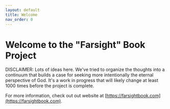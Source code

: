 ```yaml
---
layout: default
title: Welcome
nav_order: 0
---
```

# Welcome to the "Farsight" Book Project

DISCLAIMER: Lots of ideas here. We've tried to organize the thoughts into a continuum that builds a case for seeking more intentionally the eternal perspective of God. It's a work in progress that will likely change at least 1000 times before the project is complete.

For more information, check out out website at [https://farsightbook.com](https://farsightbook.com).








